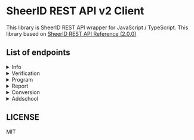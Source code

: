 # SheerID REST API v2 Client

This library is SheerID REST API wrapper for JavaScript / TypeScript. This library based on [SheerID REST API Reference (2.0.0)](https://developer.sheerid.com/rest-api)

## List of endpoints

<details>
<summary>Info</summary>

- [x] Retrieve build information

</details>

<details>
<summary>Verification</summary>

- [x] Submit * data against program
- [x] Get verification status
- [x] Get verification status by Tracking ID
- [x] Get the 10 most recent verification statuses by Tracking ID
- [x] Get verification details
- [x] Get verification metadata
- [x] Replace verification metadata
- [x] Refire verification webhook
- [x] Label a verification request
- [x] Retrieves a barcode image for a given reward code
- [x] Purge personal data (PII) from a verification
- [x] Reset the limits for the provided verification
- [x] Begin verification flow
- [x] Expire the provided verification
- [x] Submit * data
- [x] Skip submission of Social Security Number
- [x] Start SSO process
- [x] Cancel SSO verification
- [x] Submit email loop response
- [x] Cancel email loop verification
- [x] Retry email loop
- [x] Retrieve email loop token
- [x] Resume email loop
- [x] Allow user to submit an alternate email address
- [x] Submit SMS code
- [x] Retry SMS code
- [x] Upload documents
- [x] Cancel documents upload
- [x] Upload documents (deprecated)
- [x] Mark uploading documents as completed
- [x] Modify the result of a verification via overriding
- [x] Initiate Marketplace verification
- [x] Submit marketplace verification data
- [x] Get organization details

</details>

<details>
<summary>Program</summary>

- [x] Get program theme
- [x] Get the verification steps the given program may encounter in the verification flow.
- [x] Get organization
- [x] Establish verification limit
- [x] Delete verification limit
- [x] Create verification webhook
- [x] Delete verification webhook
- [x] Sends a link to the program

</details>

<details>
<summary>Report</summary>

- [x] Generate a verification report
- [x] Generate verification report for re-verification task
- [x] Retrieve report generation status
- [x] Download report
- [ ] List reporting fields

</details>

<details>
<summary>Conversion</summary>

- [x] Store conversion information
- [x] Store conversion information by Tracking ID

</details>

<details>
<summary>Addschool</summary>

- [x] Submit an add school request
- [x] Search for eligible schools by domain name as part of the add school flow
- [x] Search for eligible schools by name as part of the add school flow

</details>


## LICENSE

MIT
